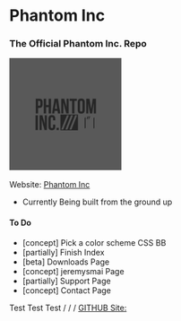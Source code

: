 # Phantom Inc
### The Official Phantom Inc. Repo
<img src="images/phantom_inc.JPG" width="200" height="200"></img>

Website: [Phantom Inc](https://www.phantominc.net)
* Currently Being built from the ground up

#### To Do
- [concept] Pick a color scheme CSS BB
- [partially] Finish Index
- [beta] Downloads Page
- [concept] jeremysmai Page
- [partially] Support Page
- [concept] Contact Page

Test Test Test
/    /    /
[GITHUB Site:](https://jeremysmai.github.io/phantominc)
